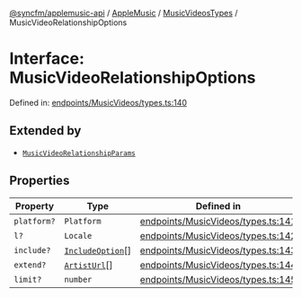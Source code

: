 [@syncfm/applemusic-api](../../../../../../globals.md) / [AppleMusic](../../../index.md) / [MusicVideosTypes](../index.md) / MusicVideoRelationshipOptions

# Interface: MusicVideoRelationshipOptions

Defined in: [endpoints/MusicVideos/types.ts:140](https://github.com/sync-fm/applemusic-api/blob/a6a8471d4d51a41f6bd8af9d95c8abf0126e10f4/src/endpoints/MusicVideos/types.ts#L140)

## Extended by

- [`MusicVideoRelationshipParams`](MusicVideoRelationshipParams.md)

## Properties

| Property | Type | Defined in |
| ------ | ------ | ------ |
| <a id="platform"></a> `platform?` | `Platform` | [endpoints/MusicVideos/types.ts:141](https://github.com/sync-fm/applemusic-api/blob/a6a8471d4d51a41f6bd8af9d95c8abf0126e10f4/src/endpoints/MusicVideos/types.ts#L141) |
| <a id="l"></a> `l?` | `Locale` | [endpoints/MusicVideos/types.ts:142](https://github.com/sync-fm/applemusic-api/blob/a6a8471d4d51a41f6bd8af9d95c8abf0126e10f4/src/endpoints/MusicVideos/types.ts#L142) |
| <a id="include"></a> `include?` | [`IncludeOption`](../enumerations/IncludeOption.md)[] | [endpoints/MusicVideos/types.ts:143](https://github.com/sync-fm/applemusic-api/blob/a6a8471d4d51a41f6bd8af9d95c8abf0126e10f4/src/endpoints/MusicVideos/types.ts#L143) |
| <a id="extend"></a> `extend?` | [`ArtistUrl`](../enumerations/ExtendOption.md#artisturl)[] | [endpoints/MusicVideos/types.ts:144](https://github.com/sync-fm/applemusic-api/blob/a6a8471d4d51a41f6bd8af9d95c8abf0126e10f4/src/endpoints/MusicVideos/types.ts#L144) |
| <a id="limit"></a> `limit?` | `number` | [endpoints/MusicVideos/types.ts:145](https://github.com/sync-fm/applemusic-api/blob/a6a8471d4d51a41f6bd8af9d95c8abf0126e10f4/src/endpoints/MusicVideos/types.ts#L145) |
